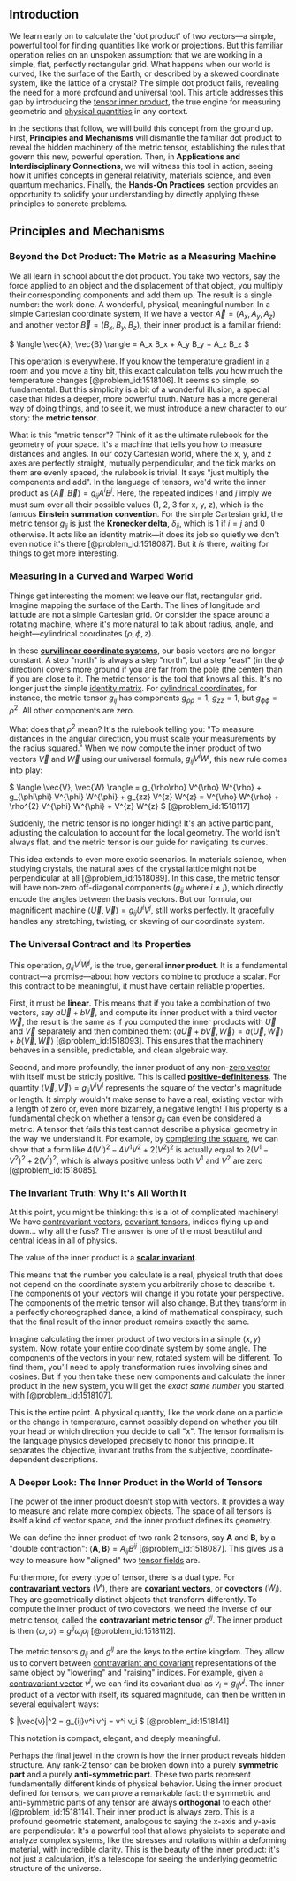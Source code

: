 ## Introduction
We learn early on to calculate the 'dot product' of two vectors—a simple, powerful tool for finding quantities like work or projections. But this familiar operation relies on an unspoken assumption: that we are working in a simple, flat, perfectly rectangular grid. What happens when our world is curved, like the surface of the Earth, or described by a skewed coordinate system, like the lattice of a crystal? The simple dot product fails, revealing the need for a more profound and universal tool. This article addresses this gap by introducing the [tensor inner product](@article_id:190125), the true engine for measuring geometric and [physical quantities](@article_id:176901) in any context.

In the sections that follow, we will build this concept from the ground up. First, **Principles and Mechanisms** will dismantle the familiar dot product to reveal the hidden machinery of the metric tensor, establishing the rules that govern this new, powerful operation. Then, in **Applications and Interdisciplinary Connections**, we will witness this tool in action, seeing how it unifies concepts in general relativity, materials science, and even quantum mechanics. Finally, the **Hands-On Practices** section provides an opportunity to solidify your understanding by directly applying these principles to concrete problems.

## Principles and Mechanisms

### Beyond the Dot Product: The Metric as a Measuring Machine

We all learn in school about the dot product. You take two vectors, say the force applied to an object and the displacement of that object, you multiply their corresponding components and add them up. The result is a single number: the work done. A wonderful, physical, meaningful number. In a simple Cartesian coordinate system, if we have a vector $\vec{A} = (A_x, A_y, A_z)$ and another vector $\vec{B} = (B_x, B_y, B_z)$, their inner product is a familiar friend:

$ \langle \vec{A}, \vec{B} \rangle = A_x B_x + A_y B_y + A_z B_z $

This operation is everywhere. If you know the temperature gradient in a room and you move a tiny bit, this exact calculation tells you how much the temperature changes [@problem_id:1518106]. It seems so simple, so fundamental. But this simplicity is a bit of a wonderful illusion, a special case that hides a deeper, more powerful truth. Nature has a more general way of doing things, and to see it, we must introduce a new character to our story: the **metric tensor**.

What is this "metric tensor"? Think of it as the ultimate rulebook for the geometry of your space. It's a machine that tells you how to measure distances and angles. In our cozy Cartesian world, where the x, y, and z axes are perfectly straight, mutually perpendicular, and the tick marks on them are evenly spaced, the rulebook is trivial. It says "just multiply the components and add". In the language of tensors, we'd write the inner product as $\langle \vec{A}, \vec{B} \rangle = g_{ij} A^i B^j$. Here, the repeated indices $i$ and $j$ imply we must sum over all their possible values (1, 2, 3 for x, y, z), which is the famous **Einstein summation convention**. For the simple Cartesian grid, the metric tensor $g_{ij}$ is just the **Kronecker delta**, $\delta_{ij}$, which is 1 if $i=j$ and 0 otherwise. It acts like an identity matrix—it does its job so quietly we don't even notice it's there [@problem_id:1518087]. But it *is* there, waiting for things to get more interesting.

### Measuring in a Curved and Warped World

Things get interesting the moment we leave our flat, rectangular grid. Imagine mapping the surface of the Earth. The lines of longitude and latitude are not a simple Cartesian grid. Or consider the space around a rotating machine, where it's more natural to talk about radius, angle, and height—cylindrical coordinates $(\rho, \phi, z)$.

In these **[curvilinear coordinate systems](@article_id:172067)**, our basis vectors are no longer constant. A step "north" is always a step "north", but a step "east" (in the $\phi$ direction) covers more ground if you are far from the pole (the center) than if you are close to it. The metric tensor is the tool that knows all this. It's no longer just the simple [identity matrix](@article_id:156230). For [cylindrical coordinates](@article_id:271151), for instance, the metric tensor $g_{ij}$ has components $g_{\rho\rho} = 1$, $g_{zz} = 1$, but $g_{\phi\phi} = \rho^2$. All other components are zero.

What does that $\rho^2$ mean? It's the rulebook telling you: "To measure distances in the angular direction, you must scale your measurements by the radius squared." When we now compute the inner product of two vectors $\vec{V}$ and $\vec{W}$ using our universal formula, $g_{ij}V^i W^j$, this new rule comes into play:

$ \langle \vec{V}, \vec{W} \rangle = g_{\rho\rho} V^{\rho} W^{\rho} + g_{\phi\phi} V^{\phi} W^{\phi} + g_{zz} V^{z} W^{z} = V^{\rho} W^{\rho} + \rho^{2} V^{\phi} W^{\phi} + V^{z} W^{z} $ [@problem_id:1518117]

Suddenly, the metric tensor is no longer hiding! It's an active participant, adjusting the calculation to account for the local geometry. The world isn't always flat, and the metric tensor is our guide for navigating its curves.

This idea extends to even more exotic scenarios. In materials science, when studying crystals, the natural axes of the crystal lattice might not be perpendicular at all [@problem_id:1518089]. In this case, the metric tensor will have non-zero off-diagonal components ($g_{ij}$ where $i \neq j$), which directly encode the angles between the basis vectors. But our formula, our magnificent machine $\langle \vec{U}, \vec{V} \rangle = g_{ij} U^i V^j$, still works perfectly. It gracefully handles any stretching, twisting, or skewing of our coordinate system.

### The Universal Contract and Its Properties

This operation, $g_{ij} V^i W^j$, is the true, general **inner product**. It is a fundamental contract—a promise—about how vectors combine to produce a scalar. For this contract to be meaningful, it must have certain reliable properties.

First, it must be **linear**. This means that if you take a combination of two vectors, say $a\vec{U} + b\vec{V}$, and compute its inner product with a third vector $\vec{W}$, the result is the same as if you computed the inner products with $\vec{U}$ and $\vec{V}$ separately and then combined them: $\langle a\vec{U} + b\vec{V}, \vec{W} \rangle = a\langle \vec{U}, \vec{W} \rangle + b\langle \vec{V}, \vec{W} \rangle$ [@problem_id:1518093]. This ensures that the machinery behaves in a sensible, predictable, and clean algebraic way.

Second, and more profoundly, the inner product of any non-[zero vector](@article_id:155695) with itself must be strictly positive. This is called **[positive-definiteness](@article_id:149149)**. The quantity $\langle \vec{V}, \vec{V} \rangle = g_{ij}V^i V^j$ represents the square of the vector's magnitude or length. It simply wouldn't make sense to have a real, existing vector with a length of zero or, even more bizarrely, a negative length! This property is a fundamental check on whether a tensor $g_{ij}$ can even be considered a metric. A tensor that fails this test cannot describe a physical geometry in the way we understand it. For example, by [completing the square](@article_id:264986), we can show that a form like $4(V^1)^2 - 4V^1V^2 + 2(V^2)^2$ is actually equal to $2(V^1-V^2)^2 + 2(V^1)^2$, which is always positive unless both $V^1$ and $V^2$ are zero [@problem_id:1518085].

### The Invariant Truth: Why It's All Worth It

At this point, you might be thinking: this is a lot of complicated machinery! We have [contravariant vectors](@article_id:271989), [covariant tensors](@article_id:633999), indices flying up and down... why all the fuss? The answer is one of the most beautiful and central ideas in all of physics.

The value of the inner product is a **[scalar invariant](@article_id:159112)**.

This means that the number you calculate is a real, physical truth that does not depend on the coordinate system you arbitrarily chose to describe it. The components of your vectors will change if you rotate your perspective. The components of the metric tensor will also change. But they transform in a perfectly choreographed dance, a kind of mathematical conspiracy, such that the final result of the inner product remains exactly the same.

Imagine calculating the inner product of two vectors in a simple $(x, y)$ system. Now, rotate your entire coordinate system by some angle. The components of the vectors in your new, rotated system will be different. To find them, you'll need to apply transformation rules involving sines and cosines. But if you then take these new components and calculate the inner product in the new system, you will get the *exact same number* you started with [@problem_id:1518107].

This is the entire point. A physical quantity, like the work done on a particle or the change in temperature, cannot possibly depend on whether you tilt your head or which direction you decide to call "x". The tensor formalism is the language physics developed precisely to honor this principle. It separates the objective, invariant truths from the subjective, coordinate-dependent descriptions.

### A Deeper Look: The Inner Product in the World of Tensors

The power of the inner product doesn't stop with vectors. It provides a way to measure and relate more complex objects. The space of all tensors is itself a kind of vector space, and the inner product defines its geometry.

We can define the inner product of two rank-2 tensors, say $\mathbf{A}$ and $\mathbf{B}$, by a "double contraction": $\langle \mathbf{A}, \mathbf{B} \rangle = A_{ij}B^{ij}$ [@problem_id:1518087]. This gives us a way to measure how "aligned" two [tensor fields](@article_id:189676) are.

Furthermore, for every type of tensor, there is a dual type. For **[contravariant vectors](@article_id:271989)** ($V^i$), there are **[covariant vectors](@article_id:263423)**, or **covectors** ($W_i$). They are geometrically distinct objects that transform differently. To compute the inner product of two covectors, we need the inverse of our metric tensor, called the **contravariant metric tensor** $g^{ij}$. The inner product is then $\langle \omega, \sigma \rangle = g^{ij}\omega_i \sigma_j$ [@problem_id:1518112].

The metric tensors $g_{ij}$ and $g^{ij}$ are the keys to the entire kingdom. They allow us to convert between [contravariant and covariant](@article_id:150829) representations of the same object by "lowering" and "raising" indices. For example, given a [contravariant vector](@article_id:268053) $v^j$, we can find its covariant dual as $v_i = g_{ij}v^j$. The inner product of a vector with itself, its squared magnitude, can then be written in several equivalent ways:

$ |\vec{v}|^2 = g_{ij}v^i v^j = v^i v_i $ [@problem_id:1518141]

This notation is compact, elegant, and deeply meaningful.

Perhaps the final jewel in the crown is how the inner product reveals hidden structure. Any rank-2 tensor can be broken down into a purely **symmetric part** and a purely **anti-symmetric part**. These two parts represent fundamentally different kinds of physical behavior. Using the inner product defined for tensors, we can prove a remarkable fact: the symmetric and anti-symmetric parts of any tensor are always **orthogonal** to each other [@problem_id:1518114]. Their inner product is always zero. This is a profound geometric statement, analogous to saying the x-axis and y-axis are perpendicular. It's a powerful tool that allows physicists to separate and analyze complex systems, like the stresses and rotations within a deforming material, with incredible clarity. This is the beauty of the inner product: it's not just a calculation, it's a telescope for seeing the underlying geometric structure of the universe.